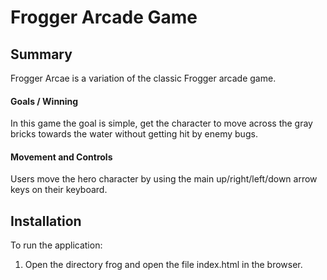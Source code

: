 # Frogger Arcade Game

## Summary
Frogger Arcae is a variation of the classic Frogger arcade game.

#### Goals / Winning
In this game the goal is simple, get the character to move across the gray bricks towards the water without getting hit by enemy bugs.

#### Movement and Controls
Users move the hero character by using the main up/right/left/down arrow keys on their keyboard.

## Installation
To run the application:
1. Open the directory frog and open the file index.html in the browser.
